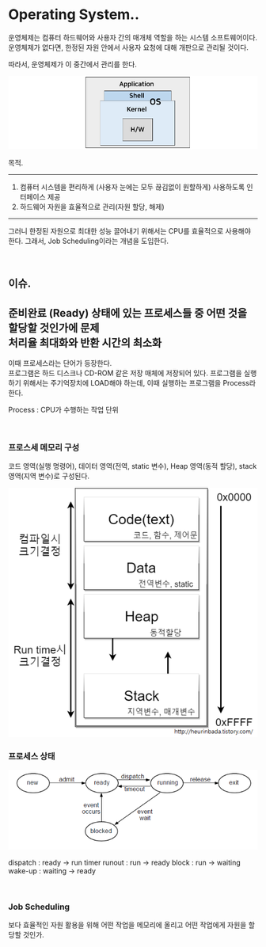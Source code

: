 # Operating System..

운영체제는 컴퓨터 하드웨어와 사용자 간의 매개체 역할을 하는 시스템 소프트웨어이다.
운영체제가 없다면,  한정된 자원 안에서 사용자 요청에 대해 개판으로 관리될 것이다.

따라서, 운영체제가 이 중간에서 관리를 한다.

<img src="/doc/scheduling/picture1.png">

<br>

목적.

---
1. 컴퓨터 시스템을 편리하게 (사용자 눈에는 모두 끊김없이 원할하게) 사용하도록 인터페이스 제공
2. 하드웨어 자원을 효율적으로 관리(자원 할당, 해제)
---

그러니 한정된 자원으로 최대한 성능 끌어내기 위해서는 CPU를 효율적으로 사용해야 한다. 그래서, Job Scheduling이라는 개념을 도입한다.

<br>

이슈.
---
준비완료 (Ready) 상태에 있는 프로세스들 중 어떤 것을 할당할 것인가에 문제<br>
처리율 최대화와 반환 시간의 최소화
---

이때 프로세스라는 단어가 등장한다.<br>
프로그램은 하드 디스크나 CD-ROM 같은 저장 매체에 저장되어 있다. 프로그램을 실행하기 위해서는 주기억장치에 LOAD해야 하는데, 이때 실행하는 프로그램을 Process라 한다.

Process : CPU가 수행하는 작업 단위

<br>

### 프로스세 메모리 구성

코드 영역(실행 명령어), 데이터 영역(전역, static 변수), Heap 영역(동적 할당), stack 영역(지역 변수)로 구성된다.

<img src="/doc/scheduling/picture2.png">

<br>


### 프로세스 상태

<img src="/doc/scheduling/picture3.png">

<br>

dispatch : ready -> run
timer runout : run -> ready
block : run -> waiting
wake-up : waiting -> ready


<br>

### Job Scheduling

보다 효율적인 자원 활용을 위해 어떤 작업을 메모리에 올리고 어떤 작업에게 자원을 할당할 것인가.



